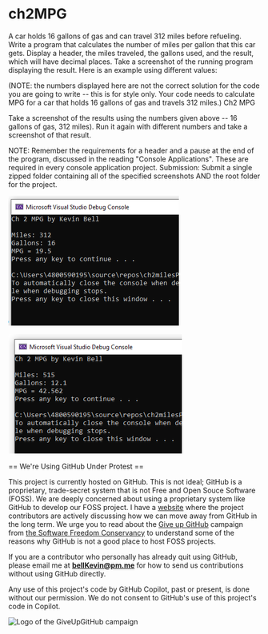 # ch2MPG
A car holds 16 gallons of gas and can travel 312 miles before refueling. Write a program that calculates the number of miles per gallon that this car gets. Display a header, the miles traveled, the gallons used, and the result, which will have decimal places. Take a screenshot of the running program displaying the result.  Here is an example using different values: 

(NOTE: the numbers displayed here are not the correct solution for the code you are going to write -- this is for style only. Your code needs to calculate MPG for a car that holds 16 gallons of gas and travels 312 miles.)  Ch2 MPG  

Take a screenshot of the results using the numbers given above -- 16 gallons of gas, 312 miles). Run it again with different numbers and take a screenshot of that result.     

NOTE: Remember the requirements for a header and a pause at the end of the program, discussed in the reading "Console Applications". These are required in every console application project.  Submission: Submit a single zipped folder containing all of the specified screenshots AND the root folder for the project.

![1](https://github.com/bell-kevin/ch2MPG/blob/main/saveMPG.PNG)

![2](https://github.com/bell-kevin/ch2MPG/blob/main/saveMPG2.PNG)

== We're Using GitHub Under Protest ==

This project is currently hosted on GitHub.  This is not ideal; GitHub is a
proprietary, trade-secret system that is not Free and Open Souce Software
(FOSS).  We are deeply concerned about using a proprietary system like GitHub
to develop our FOSS project. I have a [website](https://bellKevin.me) where the
project contributors are actively discussing how we can move away from GitHub
in the long term.  We urge you to read about the [Give up GitHub](https://GiveUpGitHub.org) campaign 
from [the Software Freedom Conservancy](https://sfconservancy.org) to understand some of the reasons why GitHub is not 
a good place to host FOSS projects.

If you are a contributor who personally has already quit using GitHub, please
email me at **bellKevin@pm.me** for how to send us contributions without
using GitHub directly.

Any use of this project's code by GitHub Copilot, past or present, is done
without our permission.  We do not consent to GitHub's use of this project's
code in Copilot.

![Logo of the GiveUpGitHub campaign](https://sfconservancy.org/img/GiveUpGitHub.png)
